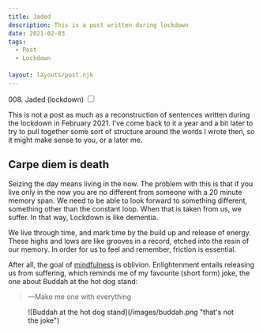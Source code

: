 ```yaml
---
title: Jaded
description: This is a post written during lockdown
date: 2021-02-03
tags:
  - Post
  - Lockdown

layout: layouts/post.njk
---
```

<p class="subtitle"> 008. Jaded (lockdown)<label for="sn-about"
       class="margin-toggle sidenote-number">
</label>
<input type="checkbox"
       id="sn-about"
       class="margin-toggle"/></p>
<span class="sidenote">This is not a post as much as a reconstruction of sentences written during the lockdown in February 2021. I've come back to it a year and a bit later to try to pull together some sort of structure around the words I wrote then, so it might make sense to you, or a later me.</span>

## Carpe diem is death

Seizing the day means living in the now. The problem with this is that if you live only in the now you are no different from someone with a 20 minute memory span. We need to be able to look forward to something different, something other than the constant loop. When that is taken from us, we suffer. In that way, Lockdown is like dementia.

We live through time, and mark time by the build up and release of energy. These highs and lows are like grooves in a record, etched into the resin of our memory. In order for us to feel and remember, friction is essential.

After all, the goal of [mindfulness](/posts/elsewhere/) is oblivion. Enlightenment entails releasing us from suffering, which reminds me of my favourite (short form) joke, the one about Buddah at the hot dog stand:
<blockquote><p> —Make me one with everything</p></blockquote>
<figure>
![Buddah at the hot dog stand](/images/buddah.png "that's not the joke")
</figure>
